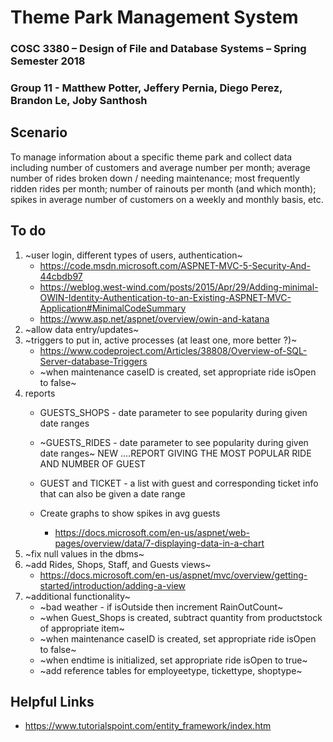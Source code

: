 # Theme Park Management System

### COSC 3380 – Design of File and Database Systems – Spring Semester 2018
### Group 11 - Matthew Potter, Jeffery Pernia, Diego Perez, Brandon Le, Joby Santhosh

Scenario
-----
To manage information about a specific theme park and collect data including number of customers and average number per month; average number of rides broken down / needing maintenance; most frequently ridden rides per month; number of rainouts per month (and which month); spikes in average number of customers on a weekly and monthly basis, etc.

To do
-----
1. ~user login, different types of users, authentication~
    * https://code.msdn.microsoft.com/ASPNET-MVC-5-Security-And-44cbdb97
    * https://weblog.west-wind.com/posts/2015/Apr/29/Adding-minimal-OWIN-Identity-Authentication-to-an-Existing-ASPNET-MVC-Application#MinimalCodeSummary
    * https://www.asp.net/aspnet/overview/owin-and-katana
2. ~allow data entry/updates~
3. ~triggers to put in, active processes (at least one, more better ?)~
    * https://www.codeproject.com/Articles/38808/Overview-of-SQL-Server-database-Triggers
    * ~when maintenance caseID is created, set appropriate ride isOpen to false~
4. reports
    * GUESTS_SHOPS - date parameter to see popularity during given date ranges
    
    * ~GUESTS_RIDES - date parameter to see popularity during given date ranges~ NEW ....REPORT GIVING THE MOST POPULAR RIDE AND NUMBER OF GUEST
    * GUEST and TICKET - a list with guest and corresponding ticket info that can also be given a date range
    * Create graphs to show spikes in avg guests 
        * https://docs.microsoft.com/en-us/aspnet/web-pages/overview/data/7-displaying-data-in-a-chart
5. ~fix null values in the dbms~
6. ~add Rides, Shops, Staff, and Guests views~
    * https://docs.microsoft.com/en-us/aspnet/mvc/overview/getting-started/introduction/adding-a-view
7. ~additional functionality~
    * ~bad weather - if isOutside then increment RainOutCount~
    * ~when Guest_Shops is created, subtract quantity from productstock of appropriate item~
    * ~when maintenance caseID is created, set appropriate ride isOpen to false~
    * ~when endtime is initialized, set appropriate ride isOpen to true~
    * ~add reference tables for employeetype, tickettype, shoptype~

Helpful Links
-----
* https://www.tutorialspoint.com/entity_framework/index.htm
